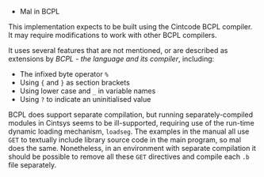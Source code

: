 * Mal in BCPL

This implementation expects to be built using the Cintcode BCPL
compiler.  It may require modifications to work with other BCPL
compilers.

It uses several features that are not mentioned, or are
described as extensions by _BCPL - the language and its compiler_,
including:
 * The infixed byte operator `%`
 * Using `{` and `}` as section brackets
 * Using lower case and `_` in variable names
 * Using `?` to indicate an uninitialised value

BCPL does support separate compilation, but running
separately-compiled modules in Cintsys seems to be ill-supported,
requiring use of the run-time dynamic loading mechanism, `loadseg`.
The examples in the manual all use `GET` to textually include library
source code in the main program, so mal does the same.  Nonetheless,
in an environment with separate compilation it should be possible to
remove all these `GET` directives and compile each `.b` file separately.
